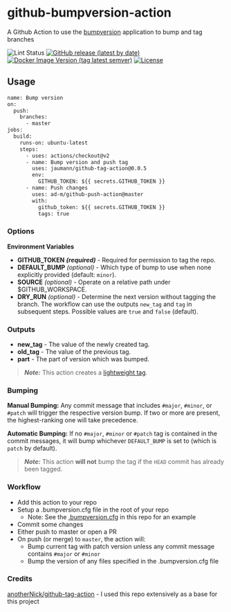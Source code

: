 # github-bumpversion-action

A Github Action to use the [bumpversion](https://pypi.org/project/bumpversion/) application to bump and tag branches

![Lint Status](https://github.com/jaumann/github-bumpversion-action/workflows/Lint%20Code%20Base/badge.svg)
[![GitHub release (latest by date)](https://img.shields.io/github/v/release/jaumann/github-bumpversion-action?label=Github%20Release)](https://github.com/jaumann/github-bumpversion-action/releases)
[![Docker Image Version (tag latest semver)](https://img.shields.io/docker/v/jaumann/github-bumpversion-action?sort=semver&label=Docker%20Version)](https://hub.docker.com/r/jaumann/github-bumpversion-action)
[![License](https://img.shields.io/github/license/jaumann/github-bumpversion-action)](LICENSE)

## Usage

```Dockerfile
name: Bump version
on:
  push:
    branches:
      - master
jobs:
  build:
    runs-on: ubuntu-latest
    steps:
      - uses: actions/checkout@v2
      - name: Bump version and push tag
        uses: jaumann/github-tag-action@0.0.5
        env:
          GITHUB_TOKEN: ${{ secrets.GITHUB_TOKEN }}
      - name: Push changes
        uses: ad-m/github-push-action@master
        with:
          github_token: ${{ secrets.GITHUB_TOKEN }}
          tags: true
```

### Options

**Environment Variables**

* **GITHUB_TOKEN** ***(required)*** - Required for permission to tag the repo.
* **DEFAULT_BUMP** *(optional)* - Which type of bump to use when none explicitly provided (default: `minor`).
* **SOURCE** *(optional)* - Operate on a relative path under $GITHUB_WORKSPACE.
* **DRY_RUN** *(optional)* - Determine the next version without tagging the branch. The workflow can use the outputs `new_tag` and `tag` in subsequent steps. Possible values are ```true``` and ```false``` (default).


### Outputs

* **new_tag** - The value of the newly created tag.
* **old_tag** - The value of the previous tag.
* **part** - The part of version which was bumped.

> ***Note:*** This action creates a [lightweight tag](https://developer.github.com/v3/git/refs/#create-a-reference).

### Bumping

**Manual Bumping:** Any commit message that includes `#major`, `#minor`, or `#patch` will trigger the respective version bump. If two or more are present, the highest-ranking one will take precedence.

**Automatic Bumping:** If no `#major`, `#minor` or `#patch` tag is contained in the commit messages, it will bump whichever `DEFAULT_BUMP` is set to (which is `patch` by default).

> ***Note:*** This action **will not** bump the tag if the `HEAD` commit has already been tagged.

### Workflow

* Add this action to your repo
* Setup a .bumpversion.cfg file in the root of your repo
  * Note: See the [.bumpversion.cfg](.bumpversion.cfg) in this repo for an example
* Commit some changes
* Either push to master or open a PR
* On push (or merge) to `master`, the action will:
  * Bump current tag with patch version unless any commit message contains `#major` or `#minor`
  * Bump the version of any files specified in the .bumpversion.cfg file

### Credits

[anotherNick/github-tag-action](https://github.com/anothrNick/github-tag-action/) - I used this repo extensively as a base for this project
